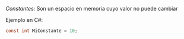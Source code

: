 *Constantes:* Son un espacio en memoria cuyo valor no puede cambiar

Ejemplo en C\#:

```cs
const int MiConstante = 10;
```